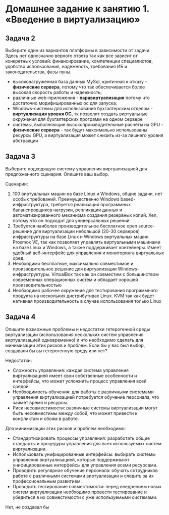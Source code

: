 # Домашнее задание к занятию 1. «Введение в виртуализацию»

## Задача 2

Выберите один из вариантов платформы в зависимости от задачи. Здесь нет однозначно верного ответа так как все зависит от конкретных условий: финансирование, компетенции специалистов, удобство использования, надежность, требования ИБ и законодательства, фазы луны.

- высоконагруженная база данных MySql, критичная к отказу - **физические сервера**, потому что так обеспечивается более высокая скорость работы и надежность;
- различные web-приложения - **паравиртуализация** потому что достаточно модифицированных ос для запуска;
- Windows-системы для использования бухгалтерским отделом - **виртуализация уровня ОС**, тк позволит создать виртуальные окружения для бухгалтерских программ на одном сервере
- системы, выполняющие высокопроизводительные расчёты на GPU - **физические сервера** - так будут максимально использованы ресурсы GPU, а виртуализация может снизить из-за лишнего уровня абстракции

## Задача 3

Выберите подходящую систему управления виртуализацией для предложенного сценария. Опишите ваш выбор.

Сценарии:

1. 100 виртуальных машин на базе Linux и Windows, общие задачи, нет особых требований. Преимущественно Windows based-инфраструктура, требуется реализация программных балансировщиков нагрузки, репликации данных и автоматизированного механизма создания резервных копий.
   Xen, потому что он подходит для универсальных решений
2. Требуется наиболее производительное бесплатное open source-решение для виртуализации небольшой (20-30 серверов) инфраструктуры на базе Linux и Windows виртуальных машин.
   Proxmox VE, так как позволяет управлять виртуальными машинами на базе Linux и Windows, а также поддерживает контейнеры. Имеет удобный веб-интерфейс для управления и мониторинга виртуальных сред.
3. Необходимо бесплатное, максимально совместимое и производительное решение для виртуализации Windows-инфраструктуры.
   VirtualBox так как он совместим с большинством современных операционных систем и обладает хорошей производительностью
4. Необходимо рабочее окружение для тестирования программного продукта на нескольких дистрибутивах Linux.
   KVM так как будет нативная производительность в случае использования только Linux

## Задача 4

Опишите возможные проблемы и недостатки гетерогенной среды виртуализации (использования нескольких систем управления виртуализацией одновременно) и что необходимо сделать для минимизации этих рисков и проблем. Если бы у вас был выбор, создавали бы вы гетерогенную среду или нет?

Недостатки:

- Сложность управления: каждая система управления виртуализацией имеет свои собственные особенности и интерфейсы, что может усложнить процесс управления всей средой.
- Необходимость обучения: для работы с различными системами управления виртуализацией потребуется обучение персонала, что займет время и ресурсы.
- Риск несовместимости: различные системы виртуализации могут быть несовместимы между собой, что может привести к конфликтам и сбоям в работе.

Для минимизации этих рисков и проблем необходимо:

- Стандартизировать процессы управления: разработать общие стандарты и процедуры управления для всех используемых систем виртуализации.
- Использовать унифицированные интерфейсы: выбирать системы управления виртуализацией, которые поддерживают унифицированные интерфейсы для управления всеми ресурсами.
- Проводить регулярное обучение персонала: обучать сотрудников работе с различными системами виртуализации и следить за их профессиональным развитием.
- Проводить тестирование совместимости: перед внедрением новых систем виртуализации необходимо провести тестирование и убедиться в их совместимости с уже используемыми системами.

Нет, не создавал бы
